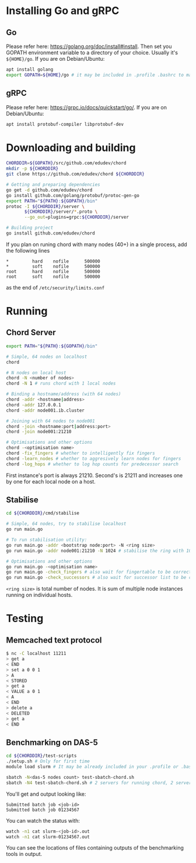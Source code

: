 # Installing Go and gRPC

## Go

Please refer here: https://golang.org/doc/install#install. Then set you GOPATH environment variable to a directory of your choice. Usually it's `${HOME}/go`. If you are on Debian/Ubuntu:

```sh
apt install golang
export GOPATH=${HOME}/go # it may be included in .profile .bashrc to make it persistent
```

## gRPC

Please refer here: https://grpc.io/docs/quickstart/go/. If you are on Debian/Ubuntu:

```sh
apt install protobuf-compiler libprotobuf-dev
```

# Downloading and building

```sh
CHORDDIR=${GOPATH}/src/github.com/edudev/chord
mkdir -p ${CHORDDIR}
git clone https://github.com/edudev/chord ${CHORDDIR}

# Getting and preparing dependencies
go get -d github.com/edudev/chord
go install github.com/golang/protobuf/protoc-gen-go
export PATH="${PATH}:${GOPATH}/bin"
protoc -I ${CHORDDIR}/server \
       ${CHORDDIR}/server/*.proto \
       --go_out=plugins=grpc:${CHORDDIR}/server

# Building project
go install github.com/edudev/chord
```

If you plan on runing chord with many nodes (40+) in a single process, add the following lines

```
*         hard    nofile      500000
*         soft    nofile      500000
root      hard    nofile      500000
root      soft    nofile      500000
```
as the end of `/etc/security/limits.conf`

# Running

## Chord Server

```sh
export PATH="${PATH}:${GOPATH}/bin"

# Simple, 64 nodes on localhost
chord

# N nodes on local host
chord -N <number of nodes>
chord -N 1 # runs chord with 1 local nodes

# Binding a hostname/address (with 64 nodes)
chord -addr <hostname|address>
chord -addr 127.0.0.1
chord -addr node001.ib.cluster

# Joining with 64 nodes to node001
chord -join <hostname:port|address:port>
chord -join node001:21210

# Optimisations and other options
chord -<optimisation name>
chord -fix_fingers # whether to intelligently fix fingers
chord -learn_nodes # whether to aggresively learn nodes for fingers
chord -log_hops # whether to log hop counts for predecessor search
```

First instance's port is always 21210. Second's is 21211 and increases one by one for each local node on a host.

## Stabilise

```sh
cd ${CHORDDIR}/cmd/stabilise

# Simple, 64 nodes, try to stabilise localhost
go run main.go

# To run stabilisation utility:
go run main.go -addr <bootstrap node:port> -N <ring size>
go run main.go -addr node001:21210 -N 1024 # stabilise the ring with 1024 nodes

# Optimisations and other options
go run main.go -<optimisation name>
go run main.go -check_fingers # also wait for fingertable to be correct
go run main.go -check_successors # also wait for successor list to be correct
```

`<ring size>` is total number of nodes. It is sum of multiple node instances running on individual hosts.

# Testing

## Memcached text protocol

```sh
$ nc -C localhost 11211
> get a
< END
> set a 0 0 1
> A
< STORED
> get a
< VALUE a 0 1
< A
< END
> delete a
< DELETED
> get a
< END
```

## Benchmarking on DAS-5

```sh
cd ${CHORDDIR}/test-scripts
./setup.sh # Only for first time
module load slurm # It may be already included in your .profile or .bashrc file

sbatch -N<das-5 nodes count> test-sbatch-chord.sh
sbatch -N4 test-sbatch-chord.sh # 2 servers for running chord, 2 servers for running benchmarks
```

You'll get and output looking like:

```
Submitted batch job <job-id>
Submitted batch job 01234567
```

You can watch the status with:

```sh
watch -n1 cat slurm-<job-id>.out
watch -n1 cat slurm-01234567.out
```

You can see the locations of files containing outputs of the benchmarking tools in output.
